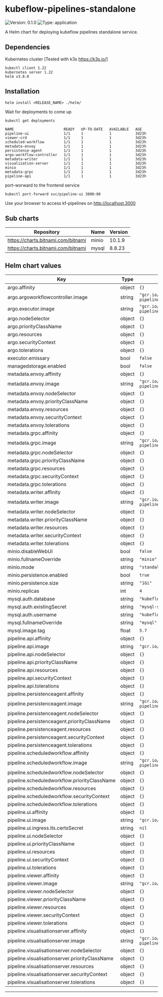 # kubeflow-pipelines-standalone

![Version: 0.1.0](https://img.shields.io/badge/Version-0.1.0-informational?style=flat-square) ![Type: application](https://img.shields.io/badge/Type-application-informational?style=flat-square)

A Helm chart for deploying kubeflow pipelines standalone service.

## Dependencies
Kubernetes cluster [Tested with k3s https://k3s.io/]
```
kubectl client 1.22
kubernetes server 1.22
helm v3.8.0
```

## Installation

```
helm install <RELEASE_NAME> ./helm/
```
Wait for deployments to come up

```
kubectl get deployments

NAME                       READY   UP-TO-DATE   AVAILABLE   AGE
pipeline-ui                1/1     1            1           3d23h
viewer-crd                 1/1     1            1           3d23h
scheduled-workflow         1/1     1            1           3d23h
metadata-envoy             1/1     1            1           3d23h
persistence-agent          1/1     1            1           3d23h
argo-workflow-controller   1/1     1            1           3d23h
metadata-writer            1/1     1            1           3d23h
visualization-server       1/1     1            1           3d23h
minio                      1/1     1            1           3d23h
metadata-grpc              1/1     1            1           3d23h
pipeline-api               1/1     1            1           3d23h
```
port-worward to the frontend service
```
kubectl port-forward svc/pipeline-ui 3000:80
```
Use your browser to access kf-pipelines on http://localhost.3000
## Sub charts

| Repository | Name | Version |
|------------|------|---------|
| https://charts.bitnami.com/bitnami | minio | 10.1.9 |
| https://charts.bitnami.com/bitnami | mysql | 8.8.23 |

## Helm chart values

| Key | Type | Default | Description |
|-----|------|---------|-------------|
| argo.affinity | object | `{}` |  |
| argo.argoworkflowcontroller.image | string | `"gcr.io/ml-pipeline/google/pipelines/argoworkflowcontroller:1.8.0"` |  |
| argo.executor.image | string | `"gcr.io/ml-pipeline/google/pipelines/argoexecutor:1.8.0"` |  |
| argo.nodeSelector | object | `{}` |  |
| argo.priorityClassName | object | `{}` |  |
| argo.resources | object | `{}` |  |
| argo.securityContext | object | `{}` |  |
| argo.tolerations | object | `{}` |  |
| executor.emissary | bool | `false` |  |
| managedstorage.enabled | bool | `false` |  |
| metadata.envoy.affinity | object | `{}` |  |
| metadata.envoy.image | string | `"gcr.io/ml-pipeline/google/pipelines/metadataenvoy:1.8.0"` |  |
| metadata.envoy.nodeSelector | object | `{}` |  |
| metadata.envoy.priorityClassName | object | `{}` |  |
| metadata.envoy.resources | object | `{}` |  |
| metadata.envoy.securityContext | object | `{}` |  |
| metadata.envoy.tolerations | object | `{}` |  |
| metadata.grpc.affinity | object | `{}` |  |
| metadata.grpc.image | string | `"gcr.io/ml-pipeline/google/pipelines/metadataserver:1.8.0"` |  |
| metadata.grpc.nodeSelector | object | `{}` |  |
| metadata.grpc.priorityClassName | object | `{}` |  |
| metadata.grpc.resources | object | `{}` |  |
| metadata.grpc.securityContext | object | `{}` |  |
| metadata.grpc.tolerations | object | `{}` |  |
| metadata.writer.affinity | object | `{}` |  |
| metadata.writer.image | string | `"gcr.io/ml-pipeline/google/pipelines/metadatawriter:1.8.0"` |  |
| metadata.writer.nodeSelector | object | `{}` |  |
| metadata.writer.priorityClassName | object | `{}` |  |
| metadata.writer.resources | object | `{}` |  |
| metadata.writer.securityContext | object | `{}` |  |
| metadata.writer.tolerations | object | `{}` |  |
| minio.disableWebUI | bool | `false` |  |
| minio.fullnameOverride | string | `"minio"` |  |
| minio.mode | string | `"standalone"` |  |
| minio.persistence.enabled | bool | `true` |  |
| minio.persistence.size | string | `"1Gi"` |  |
| minio.replicas | int | `4` |  |
| mysql.auth.database | string | `"kubeflow"` |  |
| mysql.auth.existingSecret | string | `"mysql-secret"` |  |
| mysql.auth.username | string | `"kubeflow"` |  |
| mysql.fullnameOverride | string | `"mysql"` |  |
| mysql.image.tag | float | `5.7` |  |
| pipeline.api.affinity | object | `{}` |  |
| pipeline.api.image | string | `"gcr.io/ml-pipeline/google/pipelines/apiserver:1.8.0"` |  |
| pipeline.api.nodeSelector | object | `{}` |  |
| pipeline.api.priorityClassName | object | `{}` |  |
| pipeline.api.resources | object | `{}` |  |
| pipeline.api.securityContext | object | `{}` |  |
| pipeline.api.tolerations | object | `{}` |  |
| pipeline.persistenceagent.affinity | object | `{}` |  |
| pipeline.persistenceagent.image | string | `"gcr.io/ml-pipeline/google/pipelines/persistenceagent:1.8.0"` |  |
| pipeline.persistenceagent.nodeSelector | object | `{}` |  |
| pipeline.persistenceagent.priorityClassName | object | `{}` |  |
| pipeline.persistenceagent.resources | object | `{}` |  |
| pipeline.persistenceagent.securityContext | object | `{}` |  |
| pipeline.persistenceagent.tolerations | object | `{}` |  |
| pipeline.scheduledworkflow.affinity | object | `{}` |  |
| pipeline.scheduledworkflow.image | string | `"gcr.io/ml-pipeline/google/pipelines/scheduledworkflow:1.8.0"` |  |
| pipeline.scheduledworkflow.nodeSelector | object | `{}` |  |
| pipeline.scheduledworkflow.priorityClassName | object | `{}` |  |
| pipeline.scheduledworkflow.resources | object | `{}` |  |
| pipeline.scheduledworkflow.securityContext | object | `{}` |  |
| pipeline.scheduledworkflow.tolerations | object | `{}` |  |
| pipeline.ui.affinity | object | `{}` |  |
| pipeline.ui.image | string | `"gcr.io/ml-pipeline/google/pipelines/frontend:1.8.0"` |  |
| pipeline.ui.ingress.tls.certsSecret | string | `nil` |  |
| pipeline.ui.nodeSelector | object | `{}` |  |
| pipeline.ui.priorityClassName | object | `{}` |  |
| pipeline.ui.resources | object | `{}` |  |
| pipeline.ui.securityContext | object | `{}` |  |
| pipeline.ui.tolerations | object | `{}` |  |
| pipeline.viewer.affinity | object | `{}` |  |
| pipeline.viewer.image | string | `"gcr.io/ml-pipeline/google/pipelines/viewercrd:1.8.0"` |  |
| pipeline.viewer.nodeSelector | object | `{}` |  |
| pipeline.viewer.priorityClassName | object | `{}` |  |
| pipeline.viewer.resources | object | `{}` |  |
| pipeline.viewer.securityContext | object | `{}` |  |
| pipeline.viewer.tolerations | object | `{}` |  |
| pipeline.visualisationserver.affinity | object | `{}` |  |
| pipeline.visualisationserver.image | string | `"gcr.io/ml-pipeline/google/pipelines/visualizationserver:1.8.0"` |  |
| pipeline.visualisationserver.nodeSelector | object | `{}` |  |
| pipeline.visualisationserver.priorityClassName | object | `{}` |  |
| pipeline.visualisationserver.resources | object | `{}` |  |
| pipeline.visualisationserver.securityContext | object | `{}` |  |
| pipeline.visualisationserver.tolerations | object | `{}` |  |

----------------------------------------------
